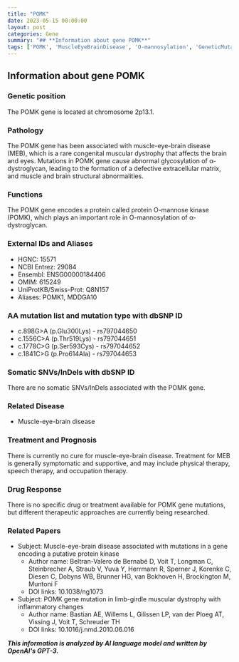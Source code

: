```yaml
---
title: "POMK"
date: 2023-05-15 00:00:00
layout: post
categories: Gene
summary: "## **Information about gene POMK**"
tags: ['POMK', 'MuscleEyeBrainDisease', 'O-mannosylation', 'GeneticMutation', 'TherapeuticApproaches', 'SupportiveTreatment', 'RareDisease', 'ProteinKinase']
---
```


## **Information about gene POMK**

### **Genetic position**
The POMK gene is located at chromosome 2p13.1.

### **Pathology**
The POMK gene has been associated with muscle-eye-brain disease (MEB), which is a rare congenital muscular dystrophy that affects the brain and eyes. Mutations in POMK gene cause abnormal glycosylation of α-dystroglycan, leading to the formation of a defective extracellular matrix, and muscle and brain structural abnormalities.

### **Functions**
The POMK gene encodes a protein called protein O-mannose kinase (POMK), which plays an important role in O-mannosylation of α-dystroglycan. 

### **External IDs and Aliases**
- HGNC: 15571
- NCBI Entrez: 29084
- Ensembl: ENSG00000184406
- OMIM: 615249
- UniProtKB/Swiss-Prot: Q8N157
- Aliases: POMK1, MDDGA10

### **AA mutation list and mutation type with dbSNP ID**
- c.898G>A (p.Glu300Lys) - rs797044650
- c.1556C>A (p.Thr519Lys) - rs797044651
- c.1778C>G (p.Ser593Cys) - rs797044652
- c.1841C>G (p.Pro614Ala) - rs797044653

### **Somatic SNVs/InDels with dbSNP ID**
There are no somatic SNVs/InDels associated with the POMK gene.

### **Related Disease**
- Muscle-eye-brain disease

### **Treatment and Prognosis**
There is currently no cure for muscle-eye-brain disease. Treatment for MEB is generally symptomatic and supportive, and may include physical therapy, speech therapy, and occupation therapy.

### **Drug Response**
There is no specific drug or treatment available for POMK gene mutations, but different therapeutic approaches are currently being researched.

### **Related Papers**
- Subject: Muscle-eye-brain disease associated with mutations in a gene encoding a putative protein kinase
  - Author name: Beltran-Valero de Bernabé D, Voit T, Longman C, Steinbrecher A, Straub V, Yuva Y, Herrmann R, Sperner J, Korenke C, Diesen C, Dobyns WB, Brunner HG, van Bokhoven H, Brockington M, Muntoni F
  - DOI links: 10.1038/ng1073
- Subject: POMK gene mutation in limb-girdle muscular dystrophy with inflammatory changes
  - Author name: Bastian AE, Willems L, Gilissen LP, van der Ploeg AT, Vissing J, Voit T, Schreuder TH
  - DOI links: 10.1016/j.nmd.2010.06.016

**_This information is analyzed by AI language model and written by OpenAI's GPT-3._**